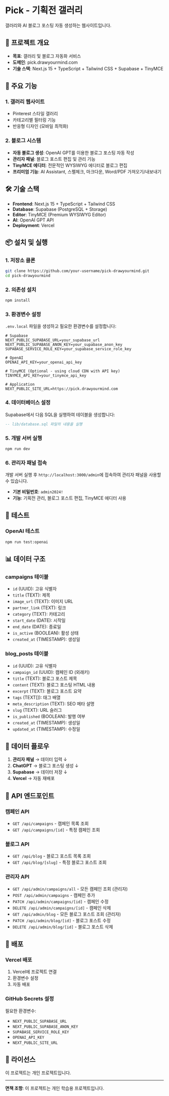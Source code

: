 # Pick - 기획전 갤러리

갤러리와 AI 블로그 포스팅 자동 생성하는 웹사이트입니다.

## 🎯 프로젝트 개요

- **목표**: 갤러리 및 블로그 자동화 서비스
- **도메인**: pick.drawyourmind.com
- **기술 스택**: Next.js 15 + TypeScript + Tailwind CSS + Supabase + TinyMCE

## 🚀 주요 기능

### 1. 갤러리 웹사이트

- Pinterest 스타일 갤러리
- 카테고리별 필터링 기능
- 반응형 디자인 (모바일 최적화)

### 2. 블로그 시스템

- **자동 블로그 생성**: OpenAI GPT를 이용한 블로그 포스팅 자동 작성
- **관리자 패널**: 블로그 포스트 편집 및 관리 기능
- **TinyMCE 에디터**: 전문적인 WYSIWYG 에디터로 블로그 편집
- **프리미엄 기능**: AI Assistant, 스펠체크, 마크다운, Word/PDF 가져오기/내보내기

## 🛠️ 기술 스택

- **Frontend**: Next.js 15 + TypeScript + Tailwind CSS
- **Database**: Supabase (PostgreSQL + Storage)
- **Editor**: TinyMCE (Premium WYSIWYG Editor)
- **AI**: OpenAI GPT API
- **Deployment**: Vercel

## 📦 설치 및 실행

### 1. 저장소 클론

```bash
git clone https://github.com/your-username/pick-drawyourmind.git
cd pick-drawyourmind
```

### 2. 의존성 설치

```bash
npm install
```

### 3. 환경변수 설정

`.env.local` 파일을 생성하고 필요한 환경변수를 설정합니다:

```env
# Supabase
NEXT_PUBLIC_SUPABASE_URL=your_supabase_url
NEXT_PUBLIC_SUPABASE_ANON_KEY=your_supabase_anon_key
SUPABASE_SERVICE_ROLE_KEY=your_supabase_service_role_key

# OpenAI
OPENAI_API_KEY=your_openai_api_key

# TinyMCE (Optional - using cloud CDN with API key)
TINYMCE_API_KEY=your_tinymce_api_key

# Application
NEXT_PUBLIC_SITE_URL=https://pick.drawyourmind.com
```

### 4. 데이터베이스 설정

Supabase에서 다음 SQL을 실행하여 테이블을 생성합니다:

```sql
-- lib/database.sql 파일의 내용을 실행
```

### 5. 개발 서버 실행

```bash
npm run dev
```

### 6. 관리자 패널 접속

개발 서버 실행 후 `http://localhost:3000/admin`에 접속하여 관리자 패널을 사용할 수 있습니다.

- **기본 비밀번호**: `admin2024!`
- **기능**: 기획전 관리, 블로그 포스트 편집, TinyMCE 에디터 사용

## 🤖 테스트

### OpenAI 테스트

```bash
npm run test:openai
```

## 📊 데이터 구조

### campaigns 테이블

- `id` (UUID): 고유 식별자
- `title` (TEXT): 제목
- `image_url` (TEXT): 이미지 URL
- `partner_link` (TEXT): 링크
- `category` (TEXT): 카테고리
- `start_date` (DATE): 시작일
- `end_date` (DATE): 종료일
- `is_active` (BOOLEAN): 활성 상태
- `created_at` (TIMESTAMP): 생성일

### blog_posts 테이블

- `id` (UUID): 고유 식별자
- `campaign_id` (UUID): 캠페인 ID (외래키)
- `title` (TEXT): 블로그 포스트 제목
- `content` (TEXT): 블로그 포스팅 HTML 내용
- `excerpt` (TEXT): 블로그 포스트 요약
- `tags` (TEXT[]): 태그 배열
- `meta_description` (TEXT): SEO 메타 설명
- `slug` (TEXT): URL 슬러그
- `is_published` (BOOLEAN): 발행 여부
- `created_at` (TIMESTAMP): 생성일
- `updated_at` (TIMESTAMP): 수정일

## 🔄 데이터 플로우

1. **관리자 패널** → 데이터 입력
   ↓
2. **ChatGPT** → 블로그 포스팅 생성
   ↓
3. **Supabase** → 데이터 저장
   ↓
4. **Vercel** → 자동 재배포

## 📝 API 엔드포인트

### 캠페인 API

- `GET /api/campaigns` - 캠페인 목록 조회
- `GET /api/campaigns/[id]` - 특정 캠페인 조회

### 블로그 API

- `GET /api/blog` - 블로그 포스트 목록 조회
- `GET /api/blog/[slug]` - 특정 블로그 포스트 조회

### 관리자 API

- `GET /api/admin/campaigns/all` - 모든 캠페인 조회 (관리자)
- `POST /api/admin/campaigns` - 캠페인 추가
- `PATCH /api/admin/campaigns/[id]` - 캠페인 수정
- `DELETE /api/admin/campaigns/[id]` - 캠페인 삭제
- `GET /api/admin/blog` - 모든 블로그 포스트 조회 (관리자)
- `PATCH /api/admin/blog/[id]` - 블로그 포스트 수정
- `DELETE /api/admin/blog/[id]` - 블로그 포스트 삭제

## 🚀 배포

### Vercel 배포

1. Vercel에 프로젝트 연결
2. 환경변수 설정
3. 자동 배포

### GitHub Secrets 설정

필요한 환경변수:

- `NEXT_PUBLIC_SUPABASE_URL`
- `NEXT_PUBLIC_SUPABASE_ANON_KEY`
- `SUPABASE_SERVICE_ROLE_KEY`
- `OPENAI_API_KEY`
- `NEXT_PUBLIC_SITE_URL`

## 📄 라이선스

이 프로젝트는 개인 프로젝트입니다.

---

**면책 조항**: 이 프로젝트는 개인 학습용 프로젝트입니다.
